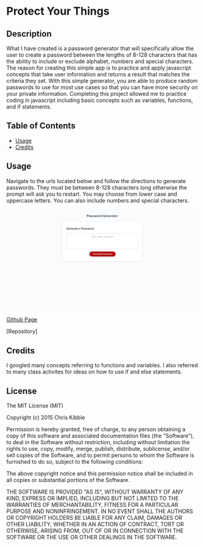 # Protect Your Things

## Description

What I have created is a password generator that will specifically allow the user to create a password between the lengths of 8-128 characters that has the ability to include or exclude alphabet, numbers and special characters. The reason for creating this simple app is to practice and apply javascript concepts that take user information and returns a result that matches the criteria they set. With this simple generator, you are able to produce random passwords to use for most use cases so that you can have more security on your private information. Completing this project allowed me to practice coding in javascript including basic concepts such as variables, functions, and if statements.

## Table of Contents

- [Usage](#usage)
- [Credits](#credits)

## Usage

Navigate to the urls located below and follow the directions to generate passwords. They must be between 8-128 characters long otherwise the prompt will ask you to restart. You may choose from lower case and uppercase letters. You can also include numbers and special characters. 

![alttext](./assets/screencapture-file-C-Users-Danny-Desktop-Coding-Homework-03-HW-Password-Generator-index-html-2023-04-07-14_23_47.png)

[Github Page](https://github.com/Dannymak1993/Protect-Your-Things)

[Repository]

## Credits

I googled many concepts referring to functions and variables. I also referred to many class activites for ideas on how to use if and else statements. 

## License

The MIT License (MIT)

Copyright (c) 2015 Chris Kibble

Permission is hereby granted, free of charge, to any person obtaining a copy of this software and associated documentation files (the "Software"), to deal in the Software without restriction, including without limitation the rights to use, copy, modify, merge, publish, distribute, sublicense, and/or sell copies of the Software, and to permit persons to whom the Software is furnished to do so, subject to the following conditions:

The above copyright notice and this permission notice shall be included in all copies or substantial portions of the Software.

THE SOFTWARE IS PROVIDED "AS IS", WITHOUT WARRANTY OF ANY KIND, EXPRESS OR IMPLIED, INCLUDING BUT NOT LIMITED TO THE WARRANTIES OF MERCHANTABILITY, FITNESS FOR A PARTICULAR PURPOSE AND NONINFRINGEMENT. IN NO EVENT SHALL THE AUTHORS OR COPYRIGHT HOLDERS BE LIABLE FOR ANY CLAIM, DAMAGES OR OTHER LIABILITY, WHETHER IN AN ACTION OF CONTRACT, TORT OR OTHERWISE, ARISING FROM, OUT OF OR IN CONNECTION WITH THE SOFTWARE OR THE USE OR OTHER DEALINGS IN THE SOFTWARE.